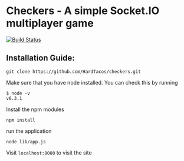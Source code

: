 Checkers - A simple Socket.IO multiplayer game
===========================

[![Build Status](https://travis-ci.org/HardTacos/checkers.svg?branch=master)](https://travis-ci.org/HardTacos/checkers)

## Installation Guide:

	git clone https://github.com/HardTacos/checkers.git
	
Make sure that you have node installed. You can check this by running
	
	
	$ node -v
	v6.3.1
	
	
Install the npm modules
	
    npm install
	
run the application
	
	node lib/app.js
	
Visit `localhost:8080` to visit the site
	
